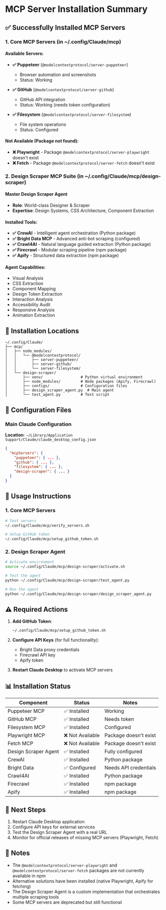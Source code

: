 # MCP Server Installation Summary

## ✅ Successfully Installed MCP Servers

### 1. Core MCP Servers (in ~/.config/Claude/mcp)

#### Available Servers:
- **✅ Puppeteer** (`@modelcontextprotocol/server-puppeteer`)
  - Browser automation and screenshots
  - Status: Working
  
- **✅ GitHub** (`@modelcontextprotocol/server-github`)
  - GitHub API integration
  - Status: Working (needs token configuration)
  
- **✅ Filesystem** (`@modelcontextprotocol/server-filesystem`)
  - File system operations
  - Status: Configured

#### Not Available (Package not found):
- **❌ Playwright** - Package `@modelcontextprotocol/server-playwright` doesn't exist
- **❌ Fetch** - Package `@modelcontextprotocol/server-fetch` doesn't exist

### 2. Design Scraper MCP Suite (in ~/.config/Claude/mcp/design-scraper)

#### Master Design Scraper Agent
- **Role**: World-class Designer & Scraper
- **Expertise**: Design Systems, CSS Architecture, Component Extraction

#### Installed Tools:
- **✅ CrewAI** - Intelligent agent orchestration (Python package)
- **✅ Bright Data MCP** - Advanced anti-bot scraping (configured)
- **✅ Crawl4AI** - Natural language guided extraction (Python package)
- **✅ Firecrawl** - Modular scraping pipeline (npm package)
- **✅ Apify** - Structured data extraction (npm package)

#### Agent Capabilities:
- Visual Analysis
- CSS Extraction
- Component Mapping
- Design Token Extraction
- Interaction Analysis
- Accessibility Audit
- Responsive Analysis
- Animation Extraction

## 📁 Installation Locations

```
~/.config/Claude/
├── mcp/
│   ├── node_modules/
│   │   └── @modelcontextprotocol/
│   │       ├── server-puppeteer/
│   │       ├── server-github/
│   │       └── server-filesystem/
│   └── design-scraper/
│       ├── venv/                 # Python virtual environment
│       ├── node_modules/         # Node packages (Apify, Firecrawl)
│       ├── configs/              # Configuration files
│       ├── design_scraper_agent.py  # Main agent
│       └── test_agent.py         # Test script
```

## 🔧 Configuration Files

### Main Claude Configuration
**Location**: `~/Library/Application Support/Claude/claude_desktop_config.json`

```json
{
  "mcpServers": {
    "puppeteer": { ... },
    "github": { ... },
    "filesystem": { ... },
    "design-scraper": { ... }
  }
}
```

## 🚀 Usage Instructions

### 1. Core MCP Servers
```bash
# Test servers
~/.config/Claude/mcp/verify_servers.sh

# Setup GitHub token
~/.config/Claude/mcp/setup_github_token.sh
```

### 2. Design Scraper Agent
```bash
# Activate environment
source ~/.config/Claude/mcp/design-scraper/activate.sh

# Test the agent
python ~/.config/Claude/mcp/design-scraper/test_agent.py

# Run the agent
python ~/.config/Claude/mcp/design-scraper/design_scraper_agent.py
```

## ⚠️ Required Actions

1. **Add GitHub Token**:
   ```bash
   ~/.config/Claude/mcp/setup_github_token.sh
   ```

2. **Configure API Keys** (for full functionality):
   - Bright Data proxy credentials
   - Firecrawl API key
   - Apify token

3. **Restart Claude Desktop** to activate MCP servers

## 📊 Installation Status

| Component | Status | Notes |
|-----------|--------|-------|
| Puppeteer MCP | ✅ Installed | Working |
| GitHub MCP | ✅ Installed | Needs token |
| Filesystem MCP | ✅ Installed | Configured |
| Playwright MCP | ❌ Not Available | Package doesn't exist |
| Fetch MCP | ❌ Not Available | Package doesn't exist |
| Design Scraper Agent | ✅ Installed | Fully configured |
| CrewAI | ✅ Installed | Python package |
| Bright Data | ✅ Configured | Needs API credentials |
| Crawl4AI | ✅ Installed | Python package |
| Firecrawl | ✅ Installed | npm package |
| Apify | ✅ Installed | npm package |

## 🎯 Next Steps

1. Restart Claude Desktop application
2. Configure API keys for external services
3. Test the Design Scraper Agent with a real URL
4. Monitor for official releases of missing MCP servers (Playwright, Fetch)

## 📝 Notes

- The `@modelcontextprotocol/server-playwright` and `@modelcontextprotocol/server-fetch` packages are not currently available in npm
- Alternative solutions have been installed (native Playwright, Apify for fetching)
- The Design Scraper Agent is a custom implementation that orchestrates multiple scraping tools
- Some MCP servers are deprecated but still functional